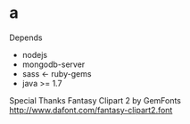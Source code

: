 a
============

Depends
 * nodejs
 * mongodb-server
 * sass <- ruby-gems
 * java >= 1.7

Special Thanks
Fantasy Clipart 2 by GemFonts http://www.dafont.com/fantasy-clipart2.font
